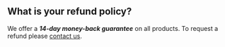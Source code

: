 ## <a name="refund"></a> What is your refund policy?

We offer a **_14-day money-back guarantee_** on all products. To request a refund please [contact us](support/contact).
